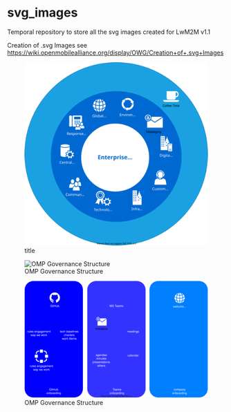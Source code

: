 # svg_images

Temporal repository to store all the svg images created for LwM2M v1.1

Creation of .svg Images see https://wiki.openmobilealliance.org/display/OWG/Creation+of+.svg+Images

<figure>
  <img src="test4-1.svg" alt="title">
  <figcaption>title</figcaption>
</figure>

<figure>
	<img src="images/omp_governance.svg" alt="OMP Governance Structure">
	<figcaption>OMP Governance Structure</figcaption>
</figure>

<figure>
	<img src="test10.svg" alt="OMP Governance Structure">
	<figcaption>OMP Governance Structure</figcaption>
</figure>
